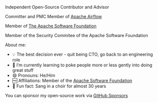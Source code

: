 Independent Open-Source Contributor and Advisor

Committer and PMC Member of [Apache Airflow](https://airflow.apache.org/)

Member of [The Apache Software Foundation](https://www.apache.org/)

Member of the Security Commitee of the Apache Software Foundation

About me:

- 💡 The best decision ever - quit being CTO, go back to an engineering role
- 🌱 I’m currently learning to poke people more or less gently into doing great stuff
- 😄 Pronouns: He/Him
- 🆓 Affiliations: Member of the [Apache Software Foundation](https://www.apache.org/)
- 🎤 Fun fact: Sang in a choir for almost 30 years

You can sponsor my open-source work via [GitHub Sponsors](https://github.com/sponsors/potiuk)
